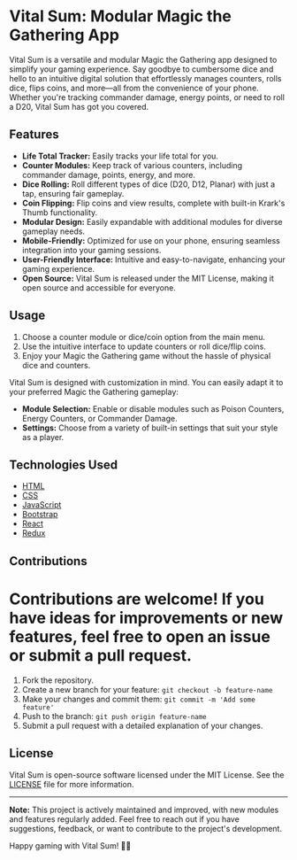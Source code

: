 # Vital Sum: Modular Magic the Gathering App

Vital Sum is a versatile and modular Magic the Gathering app designed to simplify your gaming experience. Say goodbye to cumbersome dice and hello to an intuitive digital solution that effortlessly manages counters, rolls dice, flips coins, and more—all from the convenience of your phone. Whether you're tracking commander damage, energy points, or need to roll a D20, Vital Sum has got you covered.

## Features

- **Life Total Tracker:** Easily tracks your life total for you.
- **Counter Modules:** Keep track of various counters, including commander damage, points, energy, and more.
- **Dice Rolling:** Roll different types of dice (D20, D12, Planar) with just a tap, ensuring fair gameplay.
- **Coin Flipping:** Flip coins and view results, complete with built-in Krark's Thumb functionality.
- **Modular Design:** Easily expandable with additional modules for diverse gameplay needs.
- **Mobile-Friendly:** Optimized for use on your phone, ensuring seamless integration into your gaming sessions.
- **User-Friendly Interface:** Intuitive and easy-to-navigate, enhancing your gaming experience.
- **Open Source:** Vital Sum is released under the MIT License, making it open source and accessible for everyone.

## Usage

1. Choose a counter module or dice/coin option from the main menu.
2. Use the intuitive interface to update counters or roll dice/flip coins.
3. Enjoy your Magic the Gathering game without the hassle of physical dice and counters.

Vital Sum is designed with customization in mind. You can easily adapt it to your preferred Magic the Gathering gameplay:

- **Module Selection:** Enable or disable modules such as Poison Counters, Energy Counters, or Commander Damage.
- **Settings:** Choose from a variety of built-in settings that suit your style as a player.

## Technologies Used

- [HTML](https://developer.mozilla.org/en-US/docs/Web/HTML)
- [CSS](https://developer.mozilla.org/en-US/docs/Web/CSS)
- [JavaScript](https://developer.mozilla.org/en-US/docs/Web/JavaScript)
- [Bootstrap](https://getbootstrap.com/)
- [React](https://react.dev/)
- [Redux](https://redux.js.org/)

## Contributions

Contributions are welcome! If you have ideas for improvements or new features, feel free to open an issue or submit a pull request.
=======
1. Fork the repository.
2. Create a new branch for your feature: `git checkout -b feature-name`
3. Make your changes and commit them: `git commit -m 'Add some feature'`
4. Push to the branch: `git push origin feature-name`
5. Submit a pull request with a detailed explanation of your changes.

## License

Vital Sum is open-source software licensed under the MIT License. See the [LICENSE](LICENSE) file for more information.

---

**Note:** This project is actively maintained and improved, with new modules and features regularly added. Feel free to reach out if you have suggestions, feedback, or want to contribute to the project's development.

Happy gaming with Vital Sum! 🎲✨
